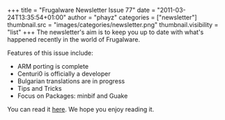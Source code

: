 +++
title = "Frugalware Newsletter Issue 77"
date = "2011-03-24T13:35:54+01:00"
author = "phayz"
categories = ["newsletter"]
thumbnail.src = "images/categories/newsletter.png"
thumbnail.visibility = "list"
+++
The newsletter's aim is to keep you up to date with what's happened
 recently in the world of Frugalware.  

 Features of this issue include:
 * ARM porting is complete
* Centuri0 is officially a developer
* Bulgarian translations are in progress
* Tips and Tricks
* Focus on Packages: minbif and Guake


 You can read it [here](/newsletter/77). We hope you enjoy reading it.
